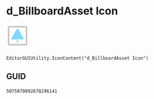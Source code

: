 # d_BillboardAsset Icon
![](/img/d_BillboardAsset%20Icon.png)

``` CSharp
EditorGUIUtility.IconContent("d_BillboardAsset Icon")
```
## GUID
```
5075870892678296141
```
